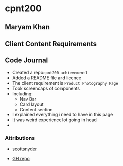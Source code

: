 # cpnt200

## Maryam Khan

## Client Content Requirements

## Code Journal

  - Created a repo`cpnt200-achievement1`
  - Added a README file and licence
  - The client requirement is `Product Photography Page`
  - Took screencaps of components
  - Including:
      - Nav Bar
      - Card layout
      - Content section
  - I explained everything i need to have in this page
  - It was weird experience lot going in head
  - 

  ### Attributions

  - [scottsnyder](https://www.scottsnyderphoto.com/)
  

  - [GH repo](https://github.com/maryambkhan/cpnt200-achivement1)